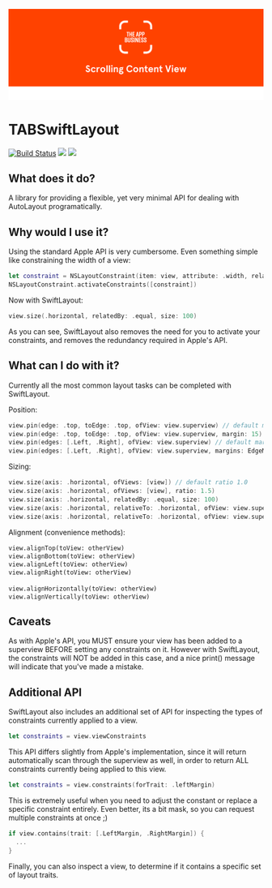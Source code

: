 ![The App Business](assets/logo.png)

# TABSwiftLayout

[![Build Status](https://travis-ci.org/theappbusiness/TABSwiftLayout.svg?branch=master)](https://travis-ci.org/theappbusiness/TABSwiftLayout)
[![](https://img.shields.io/cocoapods/v/TABSwiftLayout.svg)](https://cocoapods.org/pods/TABSwiftLayout)
[![](https://img.shields.io/cocoapods/p/TABSwiftLayout.svg?style=flat)](https://cocoapods.org/pods/TABSwiftLayout)

## What does it do?

A library for providing a flexible, yet very minimal API for dealing with AutoLayout programatically.

## Why would I use it?

Using the standard Apple API is very cumbersome. Even something simple like constraining the width of a view:

```swift
let constraint = NSLayoutConstraint(item: view, attribute: .width, relatedBy: .equal, toItem: view, attribute: .width, multiplier: 1, constant: 100)
NSLayoutConstraint.activateConstraints([constraint])
```

Now with SwiftLayout:

```swift
view.size(.horizontal, relatedBy: .equal, size: 100)
```

As you can see, SwiftLayout also removes the need for you to activate your constraints, and removes the redundancy required in Apple's API.

## What can I do with it?

Currently all the most common layout tasks can be completed with SwiftLayout.

Position:

```swift
view.pin(edge: .top, toEdge: .top, ofView: view.superview) // default margin 0
view.pin(edge: .top, toEdge: .top, ofView: view.superview, margin: 15)
view.pin(edges: [.Left, .Right], ofView: view.superview) // default margins (0, 0, 0, 0)
view.pin(edges: [.Left, .Right], ofView: view.superview, margins: EdgeMargins(top: 0, left: 15, bottom: 0, right: 15))
```

Sizing:

```swift
view.size(axis: .horizontal, ofViews: [view]) // default ratio 1.0
view.size(axis: .horizontal, ofViews: [view], ratio: 1.5)
view.size(axis: .horizontal, relatedBy: .equal, size: 100)
view.size(axis: .horizontal, relativeTo: .horizontal, ofView: view.superview) // default ratio 1.0
view.size(axis: .horizontal, relativeTo: .horizontal, ofView: view.superview, ratio: 0.5)
```

Alignment (convenience methods):

```
view.alignTop(toView: otherView)
view.alignBottom(toView: otherView)
view.alignLeft(toView: otherView)
view.alignRight(toView: otherView)

view.alignHorizontally(toView: otherView)
view.alignVertically(toView: otherView)
```

## Caveats

As with Apple's API, you MUST ensure your view has been added to a superview BEFORE setting any constraints on it. However with SwiftLayout, the constraints will NOT be added in this case, and a nice print() message will indicate that you've made a mistake.

## Additional API

SwiftLayout also includes an additional set of API for inspecting the types of constraints currently applied to a view. 

```swift
let constraints = view.viewConstraints
```

This API differs slightly from Apple's implementation, since it will return automatically scan through the superview as well, in order to return ALL constraints currently being applied to this view.

```swift
let constraints = view.constraints(forTrait: .leftMargin)
```

This is extremely useful when you need to adjust the constant or replace a specific constraint entirely. Even better, its a bit mask, so you can request multiple constraints at once ;)

```swift
if view.contains(trait: [.LeftMargin, .RightMargin]) {
  ...
}
```

Finally, you can also inspect a view, to determine if it contains a specific set of layout traits.
